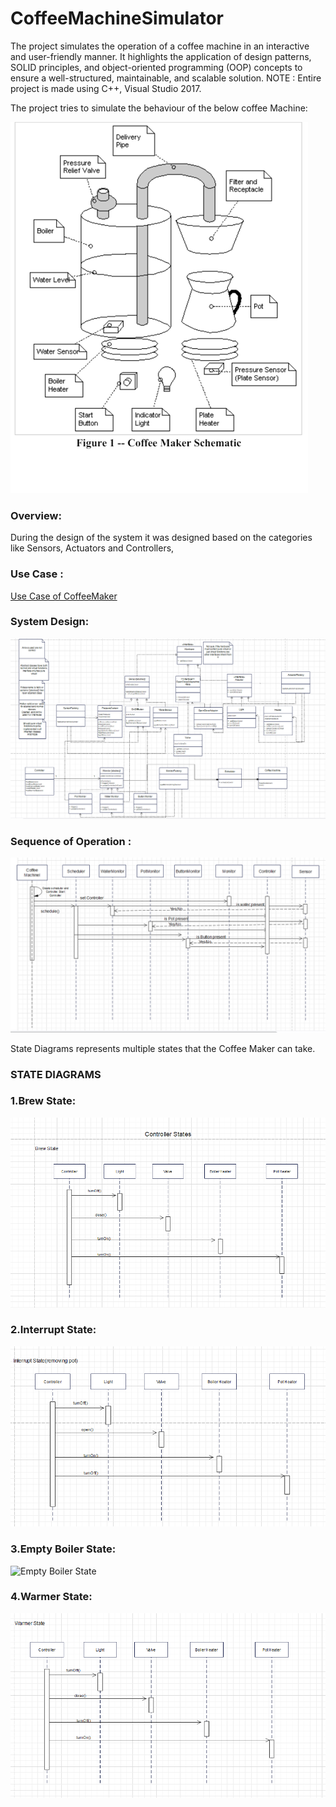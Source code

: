 # CoffeeMachineSimulator
The project simulates the operation of a coffee machine in an interactive and user-friendly manner. It highlights the application of design patterns, SOLID principles, and object-oriented programming (OOP) concepts to ensure a well-structured, maintainable, and scalable solution. 
NOTE : Entire project is made using C++, Visual Studio 2017.

The project tries to simulate the behaviour of the below coffee Machine:

![Coffee Maker](Coffee_Machine/Design/coffee_maker.png)


### Overview:
During the design of the system it was designed based on the categories like Sensors, Actuators and Controllers,  


### Use Case :
[Use Case of CoffeeMaker](Coffee_Machine/Design/Use_Case.txt)


### System Design:

![Class Diagram](Coffee_Machine/Design/ClassDiagrams/v2/UpdatedClassDiagram.png)


### Sequence of Operation : 

![Sequence Diagram](Coffee_Machine/Design/SequenceDiagrams/v2/UpdatesSequenceDiagram1.png)


State Diagrams represents multiple states that the Coffee Maker can take.

### STATE DIAGRAMS

### 1.Brew State:

![Brew State](Coffee_Machine/Design/SequenceDiagrams/v2/UpdatedSequenceDiagram2.png)

### 2.Interrupt State:

![Interrupt State](Coffee_Machine/Design/SequenceDiagrams/v2/UpdatedSequenceDiagram3.png)


### 3.Empty Boiler State:

![Empty Boiler State](Coffee_Machine/DesignSequenceDiagrams/v2//UpdatedSequenceDiagram4.png)


### 4.Warmer State:

![Interrupt State](Coffee_Machine/Design/SequenceDiagrams/v2/UpdatedSequenceDiagram5.png)
